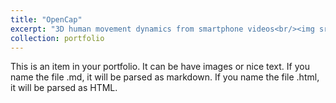 ```yaml
---
title: "OpenCap"
excerpt: "3D human movement dynamics from smartphone videos<br/><img src='/images/Logo_MarkOnly.png'>"
collection: portfolio
---
```


This is an item in your portfolio. It can be have images or nice text. If you name the file .md, it will be parsed as markdown. If you name the file .html, it will be parsed as HTML. 

